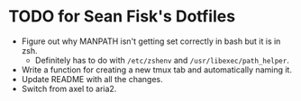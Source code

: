 TODO for Sean Fisk's Dotfiles
=============================

* Figure out why MANPATH isn't getting set correctly in bash but it is in zsh.
    * Definitely has to do with `/etc/zshenv` and `/usr/libexec/path_helper`.
* Write a function for creating a new tmux tab and automatically naming it.
* Update README with all the changes.
* Switch from axel to aria2.
